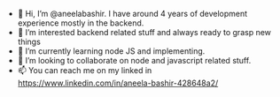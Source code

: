 - 👋 Hi, I’m @aneelabashir. I have around 4 years of development experience mostly in the backend.
- 👀 I’m interested backend related stuff and always ready to grasp new things
- 🌱 I’m currently learning node JS and implementing.
- 💞️ I’m looking to collaborate on node and javascript related stuff.
- 📫 You can reach me on my linked in https://www.linkedin.com/in/aneela-bashir-428648a2/

<!---
aneelabashir/aneelabashir is a ✨ special ✨ repository because its `README.md` (this file) appears on your GitHub profile.
You can click the Preview link to take a look at your changes.
--->
